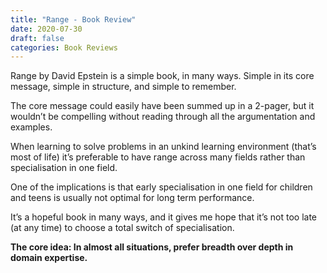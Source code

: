 ```yaml
---
title: "Range - Book Review"
date: 2020-07-30
draft: false
categories: Book Reviews
---
```


Range by David Epstein is a simple book, in many ways. Simple in its core message, simple in structure, and simple to remember.

The core message could easily have been summed up in a 2-pager, but it wouldn’t be compelling without reading through all the argumentation and examples.

When learning to solve problems in an unkind learning environment (that’s most of life) it’s preferable to have range across many fields rather than specialisation in one field.

One of the implications is that early specialisation in one field for children and teens is usually not optimal for long term performance.

It’s a hopeful book in many ways, and it gives me hope that it’s not too late (at any time) to choose a total switch of specialisation.

**The core idea: In almost all situations, prefer breadth over depth in domain expertise.**

